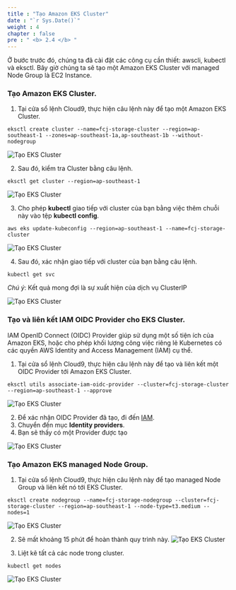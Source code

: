 ```yaml
---
title : "Tạo Amazon EKS Cluster"
date : "`r Sys.Date()`"
weight : 4
chapter : false
pre : " <b> 2.4 </b> "
---
```


Ở bước trước đó, chúng ta đã cài đặt các công cụ cần thiết: awscli, kubectl và eksctl. Bây giờ chúng ta sẽ tạo một Amazon EKS Cluster với managed Node Group là EC2 Instance.

### Tạo Amazon EKS Cluster.
1. Tại cửa sổ lệnh Cloud9, thực hiện câu lệnh này để tạo một Amazon EKS Cluster.
```
eksctl create cluster --name=fcj-storage-cluster --region=ap-southeast-1 --zones=ap-southeast-1a,ap-southeast-1b --without-nodegroup
```

![Tạo EKS Cluster](../../../images/2.prerequisites/2.4.createekscluster/2.4.1.createekscluster.png?pc=60pt)

2. Sau đó, kiểm tra Cluster bằng câu lệnh.
```
eksctl get cluster --region=ap-southeast-1
```

![Tạo EKS Cluster](../../../images/2.prerequisites/2.4.createekscluster/2.4.2.createekscluster.png?pc=60pt)

3. Cho phép **kubectl** giao tiếp với cluster của bạn bằng việc thêm chuỗi này vào tệp **kubectl config**.
```
aws eks update-kubeconfig --region=ap-southeast-1 --name=fcj-storage-cluster
```
![Tạo EKS Cluster](../../../images/2.prerequisites/2.4.createekscluster/2.4.3.createekscluster.png?pc=60pt)

4. Sau đó, xác nhận giao tiếp với cluster của bạn bằng câu lệnh.
```
kubectl get svc
```

*Chú ý*: Kết quả mong đợi là sự xuất hiện của dịch vụ ClusterIP

![Tạo EKS Cluster](../../../images/2.prerequisites/2.4.createekscluster/2.4.4.createekscluster.png?pc=60pt)


### Tạo và liên kết IAM OIDC Provider cho EKS Cluster.
IAM OpenID Connect (OIDC) Provider giúp sử dụng một số tiện ích của Amazon EKS, hoặc cho phép khối lượng công việc riêng lẻ Kubernetes có các quyền AWS Identity and Access Management (IAM) cụ thể.
1. Tại cửa sổ lệnh Cloud9, thực hiện câu lệnh này để tạo và liên kết một OIDC Provider tới Amazon EKS Cluster.
```
eksctl utils associate-iam-oidc-provider --cluster=fcj-storage-cluster --region=ap-southeast-1 --approve
```
![Tạo EKS Cluster](../../../images/2.prerequisites/2.4.createekscluster/2.4.5.createekscluster.png?pc=60pt)

2. Để xác nhận OIDC Provider đã tạo, đi đến [IAM](https://us-east-1.console.aws.amazon.com/iam/home?region=ap-southeast-1).
3. Chuyển đến mục **Identity providers**. 
4. Bạn sẽ thấy có một Provider được tạo

![Tạo EKS Cluster](../../../images/2.prerequisites/2.4.createekscluster/2.4.6.createekscluster.png?pc=60pt)

### Tạo Amazon EKS managed Node Group.
1. Tại cửa sổ lệnh Cloud9, thực hiện câu lệnh này để tạo managed Node Group và liên kết nó tới EKS Cluster.
```
eksctl create nodegroup --name=fcj-storage-nodegroup --cluster=fcj-storage-cluster --region=ap-southeast-1 --node-type=t3.medium --nodes=1
```

![Tạo EKS Cluster](../../../images/2.prerequisites/2.4.createekscluster/2.4.7.createekscluster.png?pc=60pt)

2. Sẽ mất khoảng 15 phút để hoàn thành quy trình này.
![Tạo EKS Cluster](../../../images/2.prerequisites/2.4.createekscluster/2.4.8.createekscluster.png?pc=60pt)

3. Liệt kê tất cả các node trong cluster.
```
kubectl get nodes
```
![Tạo EKS Cluster](../../../images/2.prerequisites/2.4.createekscluster/2.4.9.createekscluster.png?pc=60pt)

